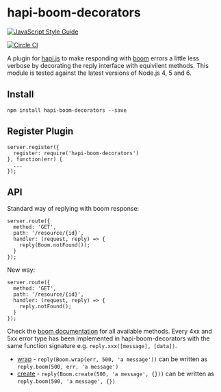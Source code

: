 # hapi-boom-decorators

[![JavaScript Style Guide](https://cdn.rawgit.com/feross/standard/master/badge.svg)](https://github.com/feross/standard)

[![Circle CI](https://circleci.com/gh/brainsiq/hapi-boom-decorators/tree/master.svg?style=svg&circle-token=9fe584ee6c1099bec9ba2864d3a63428f444a098)](https://circleci.com/gh/brainsiq/hapi-boom-decorators/tree/master)

A plugin for [hapi.js](hapijs.com) to make responding with [boom](https://github.com/hapijs/boom) errors a little less verbose by decorating the reply interface with equivilent methods. This module is tested against the latest versions of Node.js 4, 5 and 6.


## Install

`npm install hapi-boom-decorators --save`

## Register Plugin

```
server.register({
  register: require('hapi-boom-decorators')
}, function(err) {
  ...
});
```

## API

Standard way of replying with boom response:

```
server.route({
  method: 'GET',
  path: '/resource/{id}',
  handler: (request, reply) => {
    reply(Boom.notFound());
  }
});
```

New way:

```
server.route({
  method: 'GET',
  path: '/resource/{id}',
  handler: (request, reply) => {
    reply.notFound();
  }
});
```

Check the [boom documentation](https://github.com/hapijs/boom#overview) for all available methods. Every 4xx and 5xx error type has been implemented in hapi-boom-decorators with the same function signature e.g. `reply.xxx([message], [data])`.


* [wrap](https://github.com/hapijs/boom#wraperror-statuscode-message) - `reply(Boom.wrap(err, 500, 'a message'))` can be written as `reply.boom(500, err, 'a message')`
* [create](https://github.com/hapijs/boom#createstatuscode-message-data) - `reply(Boom.create(500, 'a message', {}))` can be written as `reply.boom(500, 'a message', {})`
